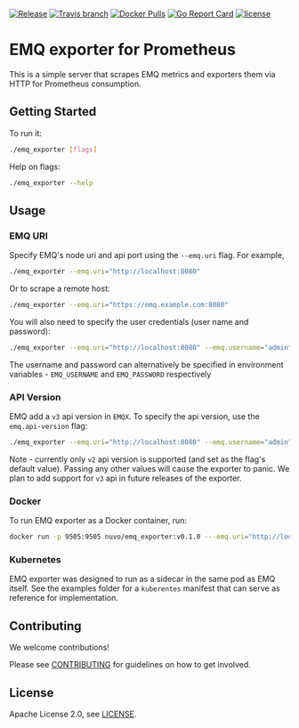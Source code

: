 
[![Release](https://img.shields.io/github/release/nuvo/emq_exporter.svg)](https://github.com/nuvo/emq_exporter/releases)
[![Travis branch](https://img.shields.io/travis/nuvo/emq_exporter/master.svg)](https://travis-ci.org/emq_exporter/ocra)
[![Docker Pulls](https://img.shields.io/docker/pulls/nuvo/emq_exporter.svg)](https://hub.docker.com/r/nuvo/emq_exporter/)
[![Go Report Card](https://goreportcard.com/badge/github.com/nuvo/emq_exporter)](https://goreportcard.com/report/github.com/nuvo/emq_exporter)
[![license](https://img.shields.io/github/license/nuvo/emq_exporter.svg)](https://github.com/nuvo/emq_exporter/blob/master/LICENSE)

# EMQ exporter for Prometheus

This is a simple server that scrapes EMQ metrics and exporters them via HTTP for
Prometheus consumption.

## Getting Started

To run it:

```bash
./emq_exporter [flags]
```

Help on flags:

```bash
./emq_exporter --help
```

## Usage

### EMQ URI

Specify EMQ's node uri and api port using the `--emq.uri` flag. For example,

```bash
./emq_exporter --emq.uri="http://localhost:8080"
```

Or to scrape a remote host:

```bash
./emq_exporter --emq.uri="https://emq.example.com:8080"
```

You will also need to specify the user credentials (user name and password):

```bash
./emq_exporter --emq.uri="http://localhost:8080" --emq.username="admin" --emq.password="public"
```

The username and password can alternatively be specified in environment variables - `EMQ_USERNAME` and `EMQ_PASSWORD` respectively

### API Version

EMQ add a `v3` api version in `EMQX`. To specify the api version, use the `emq.api-version` flag:

```bash
./emq_exporter --emq.uri="http://localhost:8080" --emq.username="admin" --emq.password="public" --emq.api-version="v3"
```

Note - currently only `v2` api version is supported (and set as the flag's default value). Passing any other values will cause the exporter to panic. We plan to add support for `v3` api in future releases of the exporter.

### Docker

To run EMQ exporter as a Docker container, run:

```bash
docker run -p 9505:9505 nuvo/emq_exporter:v0.1.0 ---emq.uri="http://localhost:8080"
```

### Kubernetes

EMQ exporter was designed to run as a sidecar in the same pod as EMQ itself. See the examples folder for a `kuberentes` manifest that can serve as reference for implementation.

## Contributing

We welcome contributions!

Please see [CONTRIBUTING](https://github.com/nuvo/emq_exporter/blob/master/CONTRIBUTING.md) for guidelines on how to get involved.

## License
Apache License 2.0, see [LICENSE](https://github.com/nuvo/emq_exporter/blob/master/LICENSE).